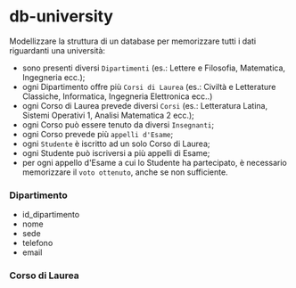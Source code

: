 # db-university

Modellizzare la struttura di un database per memorizzare tutti i dati riguardanti una università:
- sono presenti diversi `Dipartimenti` (es.: Lettere e Filosofia, Matematica, Ingegneria ecc.);
- ogni Dipartimento offre più `Corsi di Laurea` (es.: Civiltà e Letterature Classiche, Informatica, Ingegneria Elettronica ecc..)
- ogni Corso di Laurea prevede diversi `Corsi` (es.: Letteratura Latina, Sistemi Operativi 1, Analisi Matematica 2 ecc.);
- ogni Corso può essere tenuto da diversi `Insegnanti`;
- ogni Corso prevede più `appelli d'Esame`;
- ogni `Studente` è iscritto ad un solo Corso di Laurea;
- ogni Studente può iscriversi a più appelli di Esame;
- per ogni appello d'Esame a cui lo Studente ha partecipato, è necessario memorizzare il `voto ottenuto`, anche se non sufficiente.

### Dipartimento
- id_dipartimento
- nome 
- sede
- telefono
- email

### Corso di Laurea